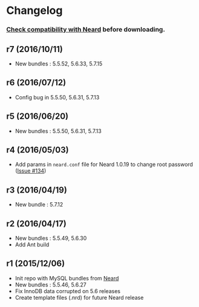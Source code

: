 # Changelog

### [Check compatibility with Neard](https://github.com/crazy-max/neard/wiki/binMySQL#latest) before downloading.

## r7 (2016/10/11)

* New bundles : 5.5.52, 5.6.33, 5.7.15

## r6 (2016/07/12)

* Config bug in 5.5.50, 5.6.31, 5.7.13

## r5 (2016/06/20)

* New bundles : 5.5.50, 5.6.31, 5.7.13

## r4 (2016/05/03)

* Add params in `neard.conf` file for Neard 1.0.19 to change root password ([Issue #134](https://github.com/crazy-max/neard/issues/134))

## r3 (2016/04/19)

* New bundle : 5.7.12

## r2 (2016/04/17)

* New bundles : 5.5.49, 5.6.30
* Add Ant build

## r1 (2015/12/06)

* Init repo with MySQL bundles from [Neard](https://github.com/crazy-max/neard)
* New bundles : 5.5.46, 5.6.27
* Fix InnoDB data corrupted on 5.6 releases
* Create template files (.nrd) for future Neard release
